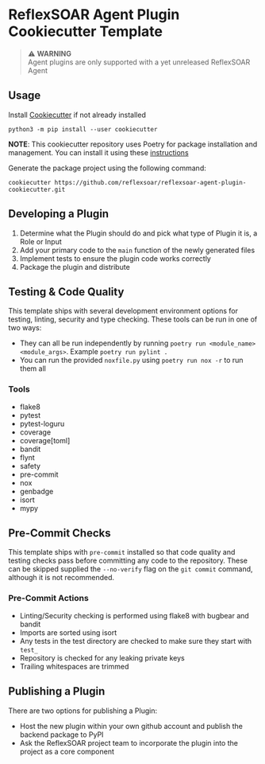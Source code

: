 # ReflexSOAR Agent Plugin Cookiecutter Template

> :warning: <b>WARNING</b><br>Agent plugins are only supported with a yet unreleased ReflexSOAR Agent

## Usage

Install [Cookiecutter](https://cookiecutter.readthedocs.io/en/latest/installation.html) if not already installed

```
python3 -m pip install --user cookiecutter
```
**NOTE**: This cookiecutter repository uses Poetry for package installation and management.  You can install it using these [instructions](https://python-poetry.org/docs/#installation)

Generate the package project using the following command:

```
cookiecutter https://github.com/reflexsoar/reflexsoar-agent-plugin-cookiecutter.git
```

## Developing a Plugin

1. Determine what the Plugin should do and pick what type of Plugin it is, a Role or Input
3. Add your primary code to the `main` function of the newly generated files
4. Implement tests to ensure the plugin code works correctly
5. Package the plugin and distribute

## Testing & Code Quality

This template ships with several development environment options for testing, linting, security and type checking. These tools can be run in one of two ways:

- They can all be run independently by running `poetry run <module_name> <module_args>`.  Example `poetry run pylint .`
- You can run the provided `noxfile.py` using `poetry run nox -r` to run them all

### Tools

- flake8
- pytest
- pytest-loguru
- coverage
- coverage[toml]
- bandit
- flynt
- safety
- pre-commit
- nox
- genbadge
- isort
- mypy

## Pre-Commit Checks

This template ships with `pre-commit` installed so that code quality and testing checks pass before committing any code to the repository.  These can be skipped supplied the `--no-verify` flag on the `git commit` command, although it is not recommended.

### Pre-Commit Actions

- Linting/Security checking is performed using flake8 with bugbear and bandit
- Imports are sorted using isort
- Any tests in the test directory are checked to make sure they start with `test_`
- Repository is checked for any leaking private keys
- Trailing whitespaces are trimmed

## Publishing a Plugin

There are two options for publishing a Plugin:

- Host the new plugin within your own github account and publish the backend package to PyPI
- Ask the ReflexSOAR project team to incorporate the plugin into the project as a core component